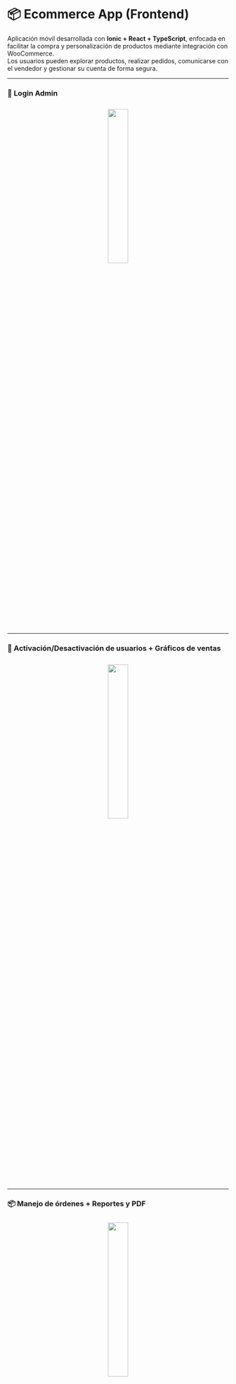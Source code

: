 # 📦 Ecommerce App (Frontend)

Aplicación móvil desarrollada con **Ionic + React + TypeScript**, enfocada en facilitar la compra y personalización de productos mediante integración con WooCommerce.  
Los usuarios pueden explorar productos, realizar pedidos, comunicarse con el vendedor y gestionar su cuenta de forma segura.

---

### 🔐 Login Admin
<p align="center">
  <img src="https://github.com/user-attachments/assets/6594e209-9e24-4489-9325-95d3f2a462b7" width="30%" style="margin: 10px;" />
</p>

---

### 👥 Activación/Desactivación de usuarios + Gráficos de ventas
<p align="center">
  <img src="https://github.com/user-attachments/assets/4c5330b6-3321-4381-b27f-32ea51a7a289" width="30%" style="margin: 10px;" />
</p>

---

### 📦 Manejo de órdenes + Reportes y PDF
<p align="center">
  <img src="https://github.com/user-attachments/assets/ca27d708-2600-441b-9fe9-372bcf7c46a5" width="30%" style="margin: 10px;" />
</p>

---

### 🛒 Carrito + Orden
<p align="center">
  <img src="https://github.com/user-attachments/assets/a5c0d92b-f3ba-493a-aa97-ad96cc4a5553" width="30%" style="margin: 10px;" />
</p>

---

### 👤 Perfil
<p align="center">
  <img src="https://github.com/user-attachments/assets/21031ff1-72b5-4e94-96e9-f0da93e0ea9c" width="30%" style="margin: 10px;" />
</p>

---

### 💬 Soporte
<p align="center">
  <img src="https://github.com/user-attachments/assets/7e7acdf4-a874-42da-aaf9-e19b6d784a5a" width="30%" style="margin: 10px;" />
</p>

---

### ⚙️ Vista Soporte Admin + Configuración + Estado Servidor
<p align="center">
  <img src="https://github.com/user-attachments/assets/ed8969a4-fcae-4a2c-9b8e-ce974005ccbd" width="30%" style="margin: 10px;" />
</p>


---

## Tecnologías principales

- ⚛️ **React** + **Ionic Framework**
- 🔥 **Firebase Authentication** y **Firestore**
- 🌐 **Woocomerce API** (integración externa)
- 💬 **Chat en tiempo real**
- 💳 Flujo de compra con integración a **Flow.cl**

---

## 📁 Estructura del proyecto (frontend)

```bash
Ecommerce/
└── 📁public
└── 📁src
    └── 📁components
        └── 📁Footer
        └── 📁Header
        └── 📁homecomponents
            └── 📁CategoryList
            └── 📁DailyOffers
            └── 📁HowItWorks
            └── 📁ProductList
            └── 📁Slider
        └── 📁searchbarcomponents
    └── 📁context
    └── 📁hooks
    └── 📁pages
        └── 📁admin
        └── 📁auth
            └── 📁ForgotPassword
            └── 📁Login
            └── 📁Register
        └── 📁chat
        └── 📁checkout
        └── 📁home
        └── 📁product
        └── 📁SplashScreen
    └── 📁services
        ├── auth.service.ts
        ├── firebase.ts
        ├── mercadolibre.service.ts
        ├── payment.service.ts
        ├── producto.service.ts
    └── 📁theme
    └── 📁types
    └── 📁utils
    ├── App.css
    ├── App.test.tsx
    ├── App.tsx
    ├── main.tsx
    ├── setupTests.ts
    └── vite-env.d.ts
```

---

## 🧩 Instalación y ejecución

1. Clona este repositorio

2. Instala las dependencias:

```bash
npm install
```

3. Ejecuta en desarrollo (modo navegador):

```bash
ionic serve
```

o

```bash
npm run dev
```

> Puedes ejecutar en emulador/dispositivo físico usando:
>
> ```bash
> ionic cap run android
> ```

---

## 🔐 Variables de entorno

Crea un archivo `.env` en la raíz del proyecto y agrega tu configuración de Firebase:

```env
VITE_FIREBASE_API_KEY=...
VITE_FIREBASE_AUTH_DOMAIN=...
VITE_FIREBASE_PROJECT_ID=...
VITE_FIREBASE_STORAGE_BUCKET=...
VITE_FIREBASE_MESSAGING_SENDER_ID=...
VITE_FIREBASE_APP_ID=...
```

---

## 🔒 Licencia

Este proyecto se encuentra bajo la licencia [MIT](LICENSE).

---
